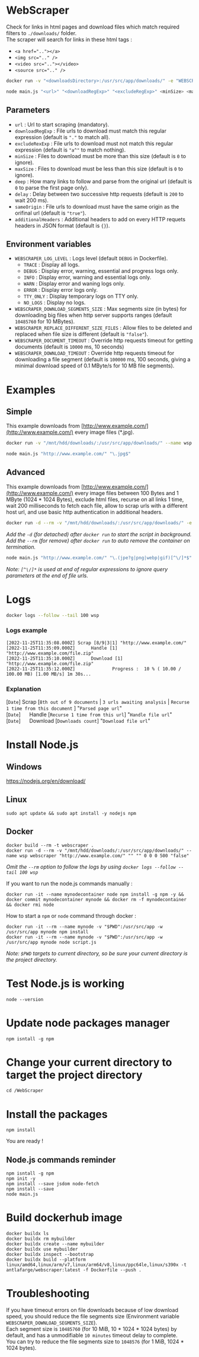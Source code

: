 WebScraper
==========

Check for links in html pages and download files which match required filters to `./downloads/` folder.  
The scraper will search for links in these html tags :
- `<a href=".."></a>`
- `<img src=".." />`
- `<video src=".."></video>`
- `<source src=".." />`

```bash
docker run -v "<downloadsDirectory>:/usr/src/app/downloads/" -e "WEBSCRAPER_LOG_LEVEL=DEBUG" --name wsp antlafarge/webscraper "<url>" "<downloadRegExp>" "<excludeRegExp>" <minSize> <maxSize> <deep> <delay> "<sameOrigin>" "<additionalHeaders>"

node main.js "<url>" "<downloadRegExp>" "<excludeRegExp>" <minSize> <maxSize> <deep> <delay> "<sameOrigin>" "<additionalHeaders>"
```

## Parameters

- `url` : Url to start scraping (mandatory).
- `downloadRegExp` : File urls to download must match this regular expression (default is `"."` to match all).
- `excludeRexExp` : File urls to download must not match this regular expression (default is `"a^"` to match nothing).
- `minSize` : Files to download must be more than this size (default is `0` to ignore).
- `maxSize` : Files to download must be less than this size (default is `0` to ignore).
- `deep` : How many links to follow and parse from the original url (default is `0` to parse the first page only).
- `delay` : Delay between two successive http requests (default is `200` to wait 200 ms).
- `sameOrigin` : File urls to download must have the same origin as the orifinal url (default is `"true"`).
- `additionalHeaders` : Additional headers to add on every HTTP requets headers in JSON format (default is `{}`).

## Environment variables

- `WEBSCRAPER_LOG_LEVEL` : Logs level (default `DEBUG` in Dockerfile).
    - `TRACE` : Display all logs.
    - `DEBUG` : Display error, warning, essential and progress logs only.
    - `INFO` : Display error, warning and essential logs only.
    - `WARN` : Display error and waning logs only.
    - `ERROR` : Display error logs only.
    - `TTY_ONLY` : Display temporary logs on TTY only.
    - `NO_LOGS` : Display no logs.
- `WEBSCRAPER_DOWNLOAD_SEGMENTS_SIZE` : Max segments size (in bytes) for downloading big files when http server supports ranges (default `10485760` for 10 MBytes).
- `WEBSCRAPER_REPLACE_DIFFERENT_SIZE_FILES` : Allow files to be deleted and replaced when file size is different (default is `"false"`).
- `WEBSCRAPER_DOCUMENT_TIMEOUT` : Override http requests timeout for getting documents (default is `10000` ms, 10 seconds)
- `WEBSCRAPER_DOWNLOAD_TIMEOUT` : Override http requests timeout for downloading a file segment (default is `100000` ms, 100 seconds, giving a minimal download speed of 0.1 MByte/s for 10 MB file segments).

# Examples

## Simple

This example downloads from [http://www.example.com/](http://www.example.com/) every image files (*.jpg).

```bash
docker run -v "/mnt/hdd/downloads/:/usr/src/app/downloads/" --name wsp antlafarge/webscraper "http://www.example.com/" "\.jpg$"
```

```bash
node main.js "http://www.example.com/" "\.jpg$"
```

## Advanced

This example downloads from [http://www.example.com/](http://www.example.com/) every image files between 100 Bytes and 1 MByte (1024 * 1024 Bytes), exclude html files, recurse on all links 1 time, wait 200 milliseconds to fetch each file, allow to scrap urls with a different host url, and use basic http authentication in additional headers.

```bash
docker run -d --rm -v "/mnt/hdd/downloads/:/usr/src/app/downloads/" -e "WEBSCRAPER_LOG_LEVEL=DEBUG" --name wsp antlafarge/webscraper "http://www.example.com/" "\.(jpe?g|png|webp|gif)[^\/]*$" "\.htm(l|l5)?[^\/]*$" 100 1048576 1 200 "true" "{\"Authorization\":\"Basic YWxhZGRpbjpvcGVuc2VzYW1l\"}"
```
*Add the `-d` (for detached) after `docker run` to start the script in background.*  
*Add the `--rm` (for remove) after `docker run` to auto remove the container on termination.*

```bash
node main.js "http://www.example.com/" "\.(jpe?g|png|webp|gif)[^\/]*$" "\.htm(l|l5)?[^\/]*$" 100 1048576 1 200 "true" "{\"Authorization\":\"Basic YWxhZGRpbjpvcGVuc2VzYW1l\"}"
```

*Note: `[^\/]*` is used at end of regular expressions to ignore query parameters at the end of file urls.*

# Logs

```bash
docker logs --follow --tail 100 wsp
```

### Logs example
```log
[2022-11-25T11:35:08.000Z] Scrap [8/9|3|1] "http://www.example.com/"
[2022-11-25T11:35:09.000Z]      Handle [1] "http://www.example.com/file.zip"
[2022-11-25T11:35:10.000Z]      Download [1] "http://www.example.com/file.zip"
[2022-11-25T11:35:12.000Z]              Progress :  10 % ( 10.00 / 100.00 MB) [1.00 MB/s] 1m 30s...
```

### Explanation

[`Date`] Scrap [`8th out of 9 documents` | `3 urls awaiting analysis` | `Recurse 1 time from this document` ] "`Parsed page url`"  
[`Date`] &nbsp;&nbsp;&nbsp;&nbsp; Handle [`Recurse 1 time from this url`] "`Handle file url`"  
[`Date`] &nbsp;&nbsp;&nbsp;&nbsp; Download [`Downloads count`] "`Download file url`"

# Install Node.js

## Windows

https://nodejs.org/en/download/

## Linux

```
sudo apt update && sudo apt install -y nodejs npm
```

## Docker

```
docker build --rm -t webscraper .
docker run -d --rm -v "/mnt/hdd/downloads/:/usr/src/app/downloads/" --name wsp webscraper "http://www.example.com/" "" "" 0 0 0 500 "false"
```
*Omit the `--rm` option to follow the logs by using `docker logs --follow --tail 100 wsp`*

If you want to run the node.js commands manually :
```
docker run -it --name mynodecontainer node npm install -g npm -y && docker commit mynodecontainer mynode && docker rm -f mynodecontainer && docker rmi node
```

How to start a `npm` or `node` command through docker :
```
docker run -it --rm --name mynode -v "$PWD":/usr/src/app -w /usr/src/app mynode npm install
docker run -it --rm --name mynode -v "$PWD":/usr/src/app -w /usr/src/app mynode node script.js
```
*Note: `$PWD` targets to current directory, so be sure your current directory is the project directory.*

# Test Node.js is working

```
node --version
```

# Update node packages manager

```
npm isntall -g npm
```

# Change your current directory to target the project directory

```
cd /WebScraper
```

# Install the packages

```
npm install
```

You are ready !

## Node.js commands reminder

```
npm isntall -g npm
npm init -y
npm install --save jsdom node-fetch
npm install --save
node main.js
```

# Build dockerhub image

```
docker buildx ls
docker buildx rm mybuilder
docker buildx create --name mybuilder
docker buildx use mybuilder
docker buildx inspect --bootstrap
docker buildx build --platform linux/amd64,linux/arm/v7,linux/arm64/v8,linux/ppc64le,linux/s390x -t antlafarge/webscraper:latest -f Dockerfile --push .
```

# Troubleshooting

If you have timeout errors on file downloads because of low download speed, you should reduce the file segments size (Environment variable `WEBSCRAPER_DOWNLOAD_SEGMENTS_SIZE`).  
Each segment size is `10485760` (for 10 MiB, 10 * 1024 * 1024 bytes) by default, and has a unmodifiable `10 minutes` timeout delay to complete.  
You can try to reduce the file segments size to `1048576` (for 1 MiB, 1024 * 1024 bytes).
